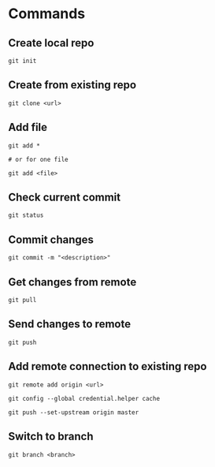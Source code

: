 # Commands

## Create local repo

    git init

## Create from existing repo

    git clone <url>

## Add file

    git add *

    # or for one file

    git add <file>

## Check current commit

    git status

## Commit changes

    git commit -m "<description>"

## Get changes from remote
    
    git pull

## Send changes to remote

    git push

## Add remote connection to existing repo
    
    git remote add origin <url>
    
    git config --global credential.helper cache

    git push --set-upstream origin master

## Switch to branch

    git branch <branch> 
